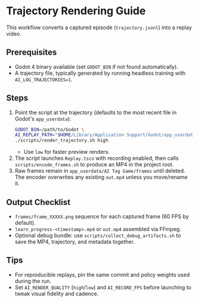 # Trajectory Rendering Guide

This workflow converts a captured episode (`trajectory.jsonl`) into a replay video.

## Prerequisites
- Godot 4 binary available (set `GODOT_BIN` if not found automatically).
- A trajectory file, typically generated by running headless training with `AI_LOG_TRAJECTORIES=1`.

## Steps
1. Point the script at the trajectory (defaults to the most recent file in Godot's `app_userdata`):
   ```bash
   GODOT_BIN=/path/to/Godot \
   AI_REPLAY_PATH="$HOME/Library/Application Support/Godot/app_userdata/AI Tag Game/trajectories/ep_00042.jsonl" \
   ./scripts/render_trajectory.sh high
   ```
   - Use `low` for faster preview renders.
2. The script launches `Replay.tscn` with recording enabled, then calls `scripts/encode_frames.sh` to produce an MP4 in the project root.
3. Raw frames remain in `app_userdata/AI Tag Game/frames` until deleted. The encoder overwrites any existing `out.mp4` unless you move/rename it.

## Output Checklist
- `frames/frame_XXXXX.png` sequence for each captured frame (60 FPS by default).
- `learn_progress-<timestamp>.mp4` or `out.mp4` assembled via FFmpeg.
- Optional debug bundle: use `scripts/collect_debug_artifacts.sh` to save the MP4, trajectory, and metadata together.

## Tips
- For reproducible replays, pin the same commit and policy weights used during the run.
- Set `AI_RENDER_QUALITY` (`high`/`low`) and `AI_RECORD_FPS` before launching to tweak visual fidelity and cadence.

